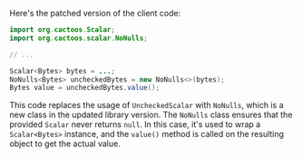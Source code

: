 Here's the patched version of the client code:

```java
import org.cactoos.Scalar;
import org.cactoos.scalar.NoNulls;

// ...

Scalar<Bytes> bytes = ...;
NoNulls<Bytes> uncheckedBytes = new NoNulls<>(bytes);
Bytes value = uncheckedBytes.value();
```

This code replaces the usage of `UncheckedScalar` with `NoNulls`, which is a new class in the updated library version. The `NoNulls` class ensures that the provided `Scalar` never returns `null`. In this case, it's used to wrap a `Scalar<Bytes>` instance, and the `value()` method is called on the resulting object to get the actual value.